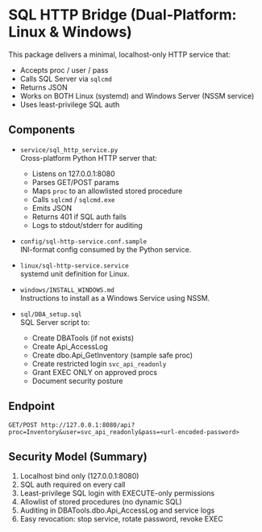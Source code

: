 # SQL HTTP Bridge (Dual-Platform: Linux & Windows)

This package delivers a minimal, localhost-only HTTP service that:
- Accepts proc / user / pass
- Calls SQL Server via `sqlcmd`
- Returns JSON
- Works on BOTH Linux (systemd) and Windows Server (NSSM service)
- Uses least-privilege SQL auth

## Components

- `service/sql_http_service.py`  
  Cross-platform Python HTTP server that:
  - Listens on 127.0.0.1:8080
  - Parses GET/POST params
  - Maps `proc` to an allowlisted stored procedure
  - Calls `sqlcmd` / `sqlcmd.exe`
  - Emits JSON
  - Returns 401 if SQL auth fails
  - Logs to stdout/stderr for auditing

- `config/sql-http-service.conf.sample`  
  INI-format config consumed by the Python service.

- `linux/sql-http-service.service`  
  systemd unit definition for Linux.

- `windows/INSTALL_WINDOWS.md`  
  Instructions to install as a Windows Service using NSSM.

- `sql/DBA_setup.sql`  
  SQL Server script to:
  - Create DBATools (if not exists)
  - Create Api_AccessLog
  - Create dbo.Api_GetInventory (sample safe proc)
  - Create restricted login `svc_api_readonly`
  - Grant EXEC ONLY on approved procs
  - Document security posture

## Endpoint

`GET/POST http://127.0.0.1:8080/api?proc=Inventory&user=svc_api_readonly&pass=<url-encoded-password>`

## Security Model (Summary)

1. Localhost bind only (127.0.0.1:8080)
2. SQL auth required on every call
3. Least-privilege SQL login with EXECUTE-only permissions
4. Allowlist of stored procedures (no dynamic SQL)
5. Auditing in DBATools.dbo.Api_AccessLog and service logs
6. Easy revocation: stop service, rotate password, revoke EXEC
